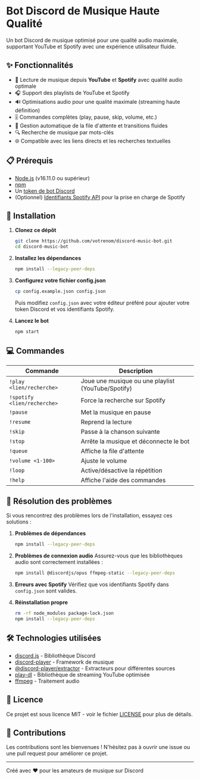 # Bot Discord de Musique Haute Qualité

Un bot Discord de musique optimisé pour une qualité audio maximale, supportant YouTube et Spotify avec une expérience utilisateur fluide.

## ✨ Fonctionnalités

- 🎵 Lecture de musique depuis **YouTube** et **Spotify** avec qualité audio optimale
- 🎧 Support des playlists de YouTube et Spotify
- 🔊 Optimisations audio pour une qualité maximale (streaming haute définition)
- 🎚️ Commandes complètes (play, pause, skip, volume, etc.)
- 🔄 Gestion automatique de la file d'attente et transitions fluides
- 🔍 Recherche de musique par mots-clés
- 🌐 Compatible avec les liens directs et les recherches textuelles

## 📋 Prérequis

- [Node.js](https://nodejs.org/) (v16.11.0 ou supérieur)
- [npm](https://www.npmjs.com/)
- Un [token de bot Discord](https://discord.com/developers/applications)
- (Optionnel) [Identifiants Spotify API](https://developer.spotify.com/dashboard/) pour la prise en charge de Spotify

## 🚀 Installation

1. **Clonez ce dépôt**
   ```bash
   git clone https://github.com/votrenom/discord-music-bot.git
   cd discord-music-bot
   ```

2. **Installez les dépendances**
   ```bash
   npm install --legacy-peer-deps
   ```

3. **Configurez votre fichier config.json**
   ```bash
   cp config.example.json config.json
   ```
   Puis modifiez `config.json` avec votre éditeur préféré pour ajouter votre token Discord et vos identifiants Spotify.

4. **Lancez le bot**
   ```bash
   npm start
   ```

## 💻 Commandes

| Commande | Description |
|----------|-------------|
| `!play <lien/recherche>` | Joue une musique ou une playlist (YouTube/Spotify) |
| `!spotify <lien/recherche>` | Force la recherche sur Spotify |
| `!pause` | Met la musique en pause |
| `!resume` | Reprend la lecture |
| `!skip` | Passe à la chanson suivante |
| `!stop` | Arrête la musique et déconnecte le bot |
| `!queue` | Affiche la file d'attente |
| `!volume <1-100>` | Ajuste le volume |
| `!loop` | Active/désactive la répétition |
| `!help` | Affiche l'aide des commandes |

## 🔧 Résolution des problèmes

Si vous rencontrez des problèmes lors de l'installation, essayez ces solutions :

1. **Problèmes de dépendances**
   ```bash
   npm install --legacy-peer-deps
   ```

2. **Problèmes de connexion audio**
   Assurez-vous que les bibliothèques audio sont correctement installées :
   ```bash
   npm install @discordjs/opus ffmpeg-static --legacy-peer-deps
   ```

3. **Erreurs avec Spotify**
   Vérifiez que vos identifiants Spotify dans `config.json` sont valides.

4. **Réinstallation propre**
   ```bash
   rm -rf node_modules package-lock.json
   npm install --legacy-peer-deps
   ```

## 🛠️ Technologies utilisées

- [discord.js](https://discord.js.org/) - Bibliothèque Discord
- [discord-player](https://discord-player.js.org/) - Framework de musique
- [@discord-player/extractor](https://github.com/Androz2091/discord-player) - Extracteurs pour différentes sources
- [play-dl](https://github.com/play-dl/play-dl) - Bibliothèque de streaming YouTube optimisée
- [ffmpeg](https://ffmpeg.org/) - Traitement audio

## 📄 Licence

Ce projet est sous licence MIT - voir le fichier [LICENSE](LICENSE) pour plus de détails.

## 🤝 Contributions

Les contributions sont les bienvenues ! N'hésitez pas à ouvrir une issue ou une pull request pour améliorer ce projet.

---

Créé avec ❤️ pour les amateurs de musique sur Discord